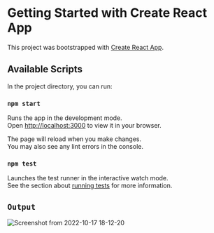 # Getting Started with Create React App

This project was bootstrapped with [Create React App](https://github.com/facebook/create-react-app).

## Available Scripts

In the project directory, you can run:

### `npm start`

Runs the app in the development mode.\
Open [http://localhost:3000](http://localhost:3000) to view it in your browser.

The page will reload when you make changes.\
You may also see any lint errors in the console.

### `npm test`

Launches the test runner in the interactive watch mode.\
See the section about [running tests](https://facebook.github.io/create-react-app/docs/running-tests) for more information.

## `Output`

![Screenshot from 2022-10-17 18-12-20](https://user-images.githubusercontent.com/36708000/196216573-e3b79a9f-f5e6-499e-a3df-c9269bcb09e8.png)
